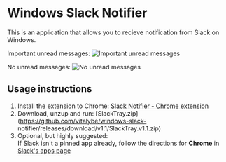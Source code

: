 Windows Slack Notifier
======================

This is an application that allows you to recieve notification from Slack on Windows.

Important unread messages:
![Important unread messages](http://i.imgur.com/fUVPxGv.png)

No unread messages:
![No unread messages](http://i.imgur.com/kPBvqCj.png)



Usage instructions
--

1. Install the extension to Chrome: [Slack Notifier - Chrome extension](https://chrome.google.com/webstore/detail/slack-windows-tray-notifi/ffgpdllmhibolmjdaghnghfcafpipjmh)
1. Download, unzup and run: [SlackTray.zip](https://github.com/vitalybe/windows-slack-
notifier/releases/download/v1.1/SlackTray.v1.1.zip)
1. Optional, but highly suggested:<br>If Slack isn't a pinned app already, follow the directions for **Chrome** in [Slack's apps page](https://tu-go.slack.com/apps)
